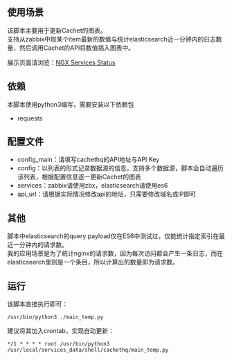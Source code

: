 ## 使用场景
该脚本主要用于更新Cachet的图表。    
支持从zabbix中取某个item最新的数值与统计elasticsearch近一分钟内的日志数量，然后调用Cachet的API将数值插入图表中。

展示页面请浏览：[NGX Services Status](https://status.ngx.hk)

## 依赖
本脚本使用python3编写，需要安装以下依赖包
* requests

## 配置文件
* config_main：请填写cachethq的API地址与API Key
* config：以列表的形式记录数据源的信息，支持多个数据源，脚本会自动遍历该列表，根据配置信息逐一更新Cachet的图表
 * services：zabbix请使用zbx，elasticsearch请使用es6
 * api_url：请根据实际情况修改api的地址，只需要修改域名或IP即可

## 其他
脚本中elasticsearch的query payload仅在ES6中测试过，仅能统计指定索引在最近一分钟内的请求数。    
我的应用场景是为了统计nginx的请求数，因为每次访问都会产生一条日志，而在elasticsearch里则是一个条目，所以计算出的数量即为请求数。

## 运行
该脚本直接执行即可：    
    
    /usr/bin/python3 ./main_temp.py    
    
建议将其加入crontab，实现自动更新：    
    
    */1 * * * * root /usr/bin/python3 /usr/local/services_data/shell/cachethq/main_temp.py